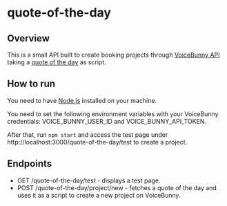 # quote-of-the-day

## Overview

This is a small API built to create booking projects through [VoiceBunny API](https://voicebunny.com/api/documentation) taking a [quote of the day](https://talaikis.com/api/quotes/random/) as script.

## How to run

You need to have [Node.js](https://nodejs.org/en/) installed on your machine.

You need to set the following environment variables with your VoiceBunny credentials: VOICE_BUNNY_USER_ID and VOICE_BUNNY_API_TOKEN.

After that, run `npm start` and access the test page under http://localhost:3000/quote-of-the-day/test to create a project.

## Endpoints

* GET /quote-of-the-day/test - displays a test page.
* POST /quote-of-the-day/project/new - fetches a quote of the day and uses it as a script to create a new project on VoiceBunny.
